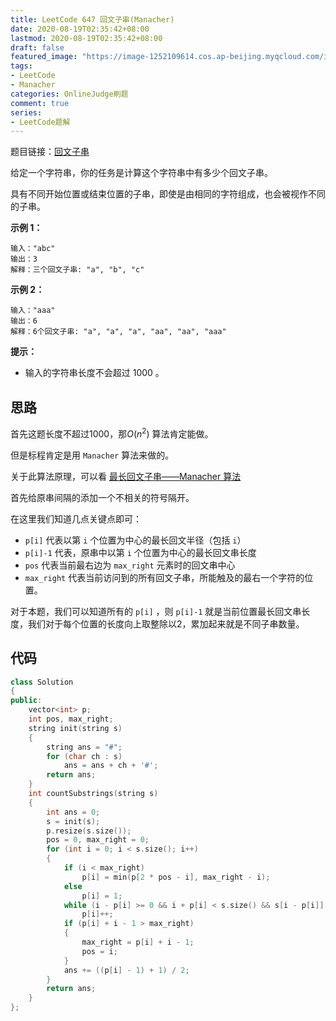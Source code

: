 ```yaml
---
title: LeetCode 647 回文子串(Manacher)
date: 2020-08-19T02:35:42+08:00
lastmod: 2020-08-19T02:35:42+08:00
draft: false
featured_image: "https://image-1252109614.cos.ap-beijing.myqcloud.com/img/20210508221015.png"
tags:
- LeetCode
- Manacher
categories: OnlineJudge刷题
comment: true
series:
- LeetCode题解
---
```


题目链接：[回文子串](https://leetcode-cn.com/problems/palindromic-substrings/)

给定一个字符串，你的任务是计算这个字符串中有多少个回文子串。

具有不同开始位置或结束位置的子串，即使是由相同的字符组成，也会被视作不同的子串。

**示例 1：**

```
输入："abc"
输出：3
解释：三个回文子串: "a", "b", "c"
```

**示例 2：**

```
输入："aaa"
输出：6
解释：6个回文子串: "a", "a", "a", "aa", "aa", "aaa"
```

**提示：**

- 输入的字符串长度不会超过 1000 。

## 思路

首先这题长度不超过1000，那$O(n^2)$ 算法肯定能做。

但是标程肯定是用 `Manacher` 算法来做的。

关于此算法原理，可以看 [最长回文子串——Manacher 算法](https://segmentfault.com/a/1190000003914228)

首先给原串间隔的添加一个不相关的符号隔开。

在这里我们知道几点关键点即可：

- `p[i]` 代表以第 `i` 个位置为中心的最长回文半径（包括 `i`）
- `p[i]-1` 代表，原串中以第 `i` 个位置为中心的最长回文串长度
- `pos` 代表当前最右边为 `max_right` 元素时的回文串中心
- `max_right` 代表当前访问到的所有回文子串，所能触及的最右一个字符的位置。

对于本题，我们可以知道所有的 `p[i]` ，则 `p[i]-1` 就是当前位置最长回文串长度，我们对于每个位置的长度向上取整除以2，累加起来就是不同子串数量。

## 代码

```cpp
class Solution
{
public:
    vector<int> p;
    int pos, max_right;
    string init(string s)
    {
        string ans = "#";
        for (char ch : s)
            ans = ans + ch + '#';
        return ans;
    }
    int countSubstrings(string s)
    {
        int ans = 0;
        s = init(s);
        p.resize(s.size());
        pos = 0, max_right = 0;
        for (int i = 0; i < s.size(); i++)
        {
            if (i < max_right)
                p[i] = min(p[2 * pos - i], max_right - i);
            else
                p[i] = 1;
            while (i - p[i] >= 0 && i + p[i] < s.size() && s[i - p[i]] == s[i + p[i]])
                p[i]++;
            if (p[i] + i - 1 > max_right)
            {
                max_right = p[i] + i - 1;
                pos = i;
            }
            ans += ((p[i] - 1) + 1) / 2;
        }
        return ans;
    }
};
```
